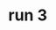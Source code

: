 <html>
  <head>
    <title>Mitchell's chocolate home page</title>
    <meta name="google-site-verification" content="eGrw3mKa3QkTsxx5mU__qo6jA4l1SQLeQo4OUHh7HZE" />
  </head>
<body>
  <a herf="test.html"><h1>run 3</h1></a>

              
</body>
</html>
